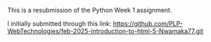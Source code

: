 This is a resubmission of the Python Week 1 assignment. 

I initially submitted through this link: https://github.com/PLP-WebTechnologies/feb-2025-introduction-to-html-5-Nwamaka77.git
